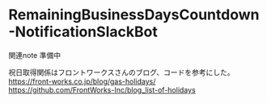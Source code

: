 # RemainingBusinessDaysCountdown-NotificationSlackBot
関連note 
準備中

祝日取得関係はフロントワークスさんのブログ、コードを参考にした。
https://front-works.co.jp/blog/gas-holidays/
https://github.com/FrontWorks-Inc/blog_list-of-holidays
